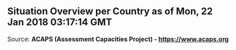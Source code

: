 ## Situation Overview per Country as of Mon, 22 Jan 2018 03:17:14 GMT

Source: **ACAPS (Assessment Capacities Project) - https://www.acaps.org**